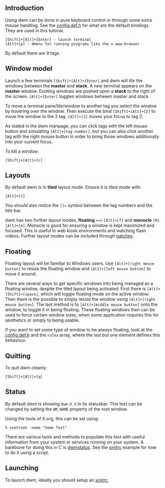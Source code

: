 Introduction
------------

Using dwm can be done in pure keyboard control or through some extra mouse
handling. See the
[config.def.h](http://git.suckless.org/dwm/plain/config.def.h) for what
are the default bindings. They are used in this tutorial.

	[Shift]+[Alt]+[Enter] - launch terminal
	[Alt]+[p] - dmenu for running programs like the x-www-browser

By default there are 9 tags.

Window model
------------

Launch a few terminals `[Shift]+[Alt]+[Enter]` and dwm will _tile_ the windows
between the **master** and **stack**. A new terminal appears on the **master**
window. Existing windows are pushed upon a **stack** to the right of the
screen. `[Alt]+[Enter]` toggles windows between master and stack.

To move a terminal pane/tile/window to another tag you select the window by
hovering over the window. Then execute the bind `[Shift]+[Alt]+[2]` to move the
window to the 2 tag. `[Alt]+[2]` moves your focus to tag 2.

As stated in the dwm manpage, you can click tags with the left mouse button and simulating `[Alt]+[tag number]`, but you can also click another tag with the right mouse button in order to bring those windows additionally
into your current focus.

To kill a window:

	[Shift]+[Alt]+[c]

Layouts
-------

By default dwm is in **tiled** layout mode. Ensure it is tiled mode with:

	[Alt]+[t]

You should also notice the `[]=` symbol between the tag numbers and the title bar.

dwm has two further layout modes, **floating** `><>` `[Alt]+[f]` and
**monocle** `[M]` `[Alt]+[m]`. Monocle is good for ensuring a window is kept
maximized and focused. This is useful in web kiosk environments and watching
flash videos. Further layout modes can be included through [patches](http://dwm.suckless.org/patches/).

Floating
--------

Floating layout will be familiar to Windows users. Use `[Alt]+[right mouse
button]` to resize the floating window and `[Alt]+[left mouse button]` to move
it around.

There are several ways to get specific windows into being managed as a
floating window, despite the tiled layout being activated. First there is
`[Alt]+[Shift]+[space]`, which will toggle floating mode on the active window.
Then there is the possible to simply resize the window using `[Alt]+[right
mouse button]`. The last method is to `[Alt]+[middle mouse button]` onto the
window, to toggle it in being floating. These floating windows then can be
used to force certain window sizes, when some application requires this for
aesthetics or simply to being usable.

If you want to set some type of window to be always floating, look at the
[config.def.h](http://hg.suckless.org/dwm/file/tip/config.def.h) and the
`rules` array, where the last but one element defines this behaviour.

Quitting
--------

To quit dwm cleanly:

	[Shift]+[Alt]+[q]

Status
------

By default dwm is showing `dwm-X.X` in its statusbar. This text can be
changed by setting the `WM_NAME` property of the root window.

Using the tools of X.org, this can be set using:

	% xsetroot -name "Some Text"

There are various tools and methods to populate this text with useful
information from your system or services running on your system. A barebone
for doing this in C is [dwmstatus](http://dwm.suckless.org/dwmstatus/).
See the [xinitrc](http://dwm.suckless.org/xinitrc.example)
example for how to do it using a script.

Launching
---------

To launch dwm, ideally you should setup an
[xinitrc](http://dwm.suckless.org/xinitrc.example).

